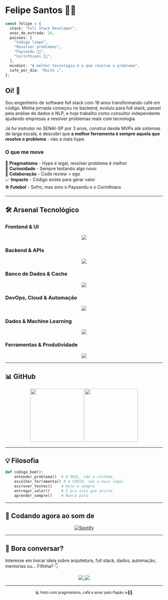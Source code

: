 # Felipe Santos 👨‍💻

```typescript
const felipe = {
  stack: "Full Stack Developer",
  anos_de_estrada: 18,
  paixoes: [
    "Código limpo",
    "Resolver problemas",
    "Paysandu 💙🤍",
    "Corinthians 🖤🤍",
  ],
  mindset: "A melhor tecnologia é a que resolve o problema",
  cafe_por_dia: "Muito ☕",
};
```

## Oi! 👋

Sou engenheiro de software full stack com 18 anos transformando café em código. Minha jornada começou no backend, evoluiu para full stack, passei pela análise de dados e NLP, e hoje trabalho como consultor independente ajudando empresas a resolver problemas reais com tecnologia.

Já fui instrutor no SENAI-SP por 3 anos, construí desde MVPs até sistemas de larga escala, e descobri que **a melhor ferramenta é sempre aquela que resolve o problema** - não a mais hype.

### O que me move

🎯 **Pragmatismo** - Hype é legal, resolver problema é melhor  
🧪 **Curiosidade** - Sempre testando algo novo  
👥 **Colaboração** - Code review > ego  
📈 **Impacto** - Código existe para gerar valor  
⚽ **Futebol** - Sofro, mas amo o Paysandu e o Corinthians

---

## 🛠️ Arsenal Tecnológico

### **Frontend & UI**

<div align="center">
  <img src="https://skillicons.dev/icons?i=react,nextjs,typescript,javascript,flutter,dart,html,css,tailwind,materialui&theme=dark" />
</div>

### **Backend & APIs**

<div align="center">
  <img src="https://skillicons.dev/icons?i=nodejs,nestjs,python,fastapi,php,laravel,go&theme=dark" />
</div>

### **Banco de Dados & Cache**

<div align="center">
  <img src="https://skillicons.dev/icons?i=postgresql,mongodb,mysql,redis,sqlite&theme=dark" />
</div>

### **DevOps, Cloud & Automação**

<div align="center">
  <img src="https://skillicons.dev/icons?i=docker,kubernetes,linux,aws,azure,git,github,gitlab&theme=dark" />
</div>

### **Dados & Machine Learning**

<div align="center">
  <img src="https://skillicons.dev/icons?i=python,tensorflow,pytorch&theme=dark" />
</div>

### **Ferramentas & Produtividade**

<div align="center">
  <img src="https://skillicons.dev/icons?i=vscode,vim,postman,figma&theme=dark" />
</div>

---

## 📊 GitHub

<div align="center">
  <img height="170em" src="https://github-readme-stats.vercel.app/api?username=FelipeSantos92Dev&show_icons=true&theme=algolia&include_all_commits=true&count_private=true&hide_border=true&bg_color=0,000428,004e92&title_color=00d4ff&icon_color=00d4ff&text_color=ffffff"/>
  <img height="170em" src="https://github-readme-stats.vercel.app/api/top-langs/?username=FelipeSantos92Dev&layout=compact&langs_count=8&theme=algolia&hide_border=true&bg_color=0,000428,004e92&title_color=00d4ff&text_color=ffffff"/>
</div>

---

## 💡 Filosofia

```python
def codigo_bom():
    entender_problema()  # O REAL, não o sintoma
    escolher_ferramenta() # A CERTA, não a mais legal
    escrever_testes()    # Hoje e sempre
    entregar_valor()     # É pra isso que existe
    aprender_sempre()    # Nunca para
```

---

## 🎵 Codando agora ao som de

<div align="center">
  <a href="https://github.com/kittinan/spotify-github-profile">
    <img src="https://spotify-github-profile.kittinanx.com/api/view?uid=31u6kqncrfdpifxmyk2o2tucb7xe&cover_image=true&theme=default&show_offline=false&background_color=0d1117&interchange=false" alt="Spotify"/>
  </a>
</div>

---

## 💬 Bora conversar?

Interesse em trocar ideia sobre arquitetura, full stack, dados, automação, mentorias ou... Fifinha? 👇

<div align="center">
  <a href="https://linkedin.com/in/92felipesantos/">
    <img src="https://img.shields.io/badge/LinkedIn-0A66C2?style=for-the-badge&logo=linkedin&logoColor=white"/>
  </a>
  <a href="mailto:dev.felipesantos@gmail.com">
    <img src="https://img.shields.io/badge/Email-EA4335?style=for-the-badge&logo=gmail&logoColor=white"/>
  </a>
</div>

---

<div align="center">
  <sub>💻 Feito com pragmatismo, café e amor pelo Papão ☕💙🤍</sub>
</div>
